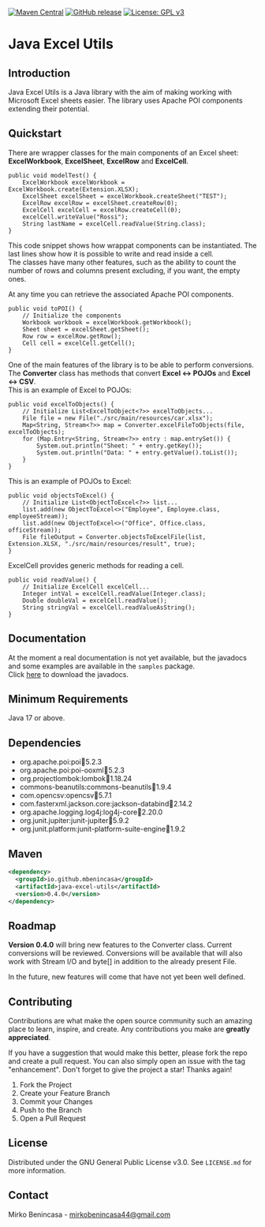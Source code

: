 [![Maven Central](https://img.shields.io/maven-central/v/io.github.mbenincasa/java-excel-utils.svg?label=Maven%20Central)](https://search.maven.org/search?q=g:%22io.github.mbenincasa%22%20AND%20a:%22java-excel-utils%22)
[![GitHub release](https://img.shields.io/github/release/MBenincasa/java-excel-utils)](https://github.com/MBenincasa/java-excel-utils/releases/)
[![License: GPL v3](https://img.shields.io/badge/License-GPLv3-blue.svg)](https://www.gnu.org/licenses/gpl-3.0)

# Java Excel Utils

## Introduction
Java Excel Utils is a Java library with the aim of making working with Microsoft Excel sheets easier. The library uses Apache POI components extending their potential.<br>

## Quickstart
There are wrapper classes for the main components of an Excel sheet: **ExcelWorkbook**, **ExcelSheet**, **ExcelRow** and **ExcelCell**.
```
public void modelTest() {
    ExcelWorkbook excelWorkbook = ExcelWorkbook.create(Extension.XLSX);
    ExcelSheet excelSheet = excelWorkbook.createSheet("TEST");
    ExcelRow excelRow = excelSheet.createRow(0);
    ExcelCell excelCell = excelRow.createCell(0);
    excelCell.writeValue("Rossi");
    String lastName = excelCell.readValue(String.class);
}
```

This code snippet shows how wrappat components can be instantiated. The last lines show how it is possible to write and read inside a cell.<br>
The classes have many other features, such as the ability to count the number of rows and columns present excluding, if you want, the empty ones.<p>
At any time you can retrieve the associated Apache POI components.

```
public void toPOI() {
    // Initialize the components
    Workbook workbook = excelWorkbook.getWorkbook();
    Sheet sheet = excelSheet.getSheet();
    Row row = excelRow.getRow();
    Cell cell = excelCell.getCell();
}
```

One of the main features of the library is to be able to perform conversions. The **Converter** class has methods that convert **Excel <-> POJOs** and **Excel <-> CSV**.<br>
This is an example of Excel to POJOs:
```
public void excelToObjects() {
    // Initialize List<ExcelToObject<?>> excelToObjects...
    File file = new File("./src/main/resources/car.xlsx");
    Map<String, Stream<?>> map = Converter.excelFileToObjects(file, excelToObjects);
    for (Map.Entry<String, Stream<?>> entry : map.entrySet()) {
        System.out.println("Sheet: " + entry.getKey());
        System.out.println("Data: " + entry.getValue().toList());
    }
}
```

This is an example of POJOs to Excel:
```
public void objectsToExcel() {
    // Initialize List<ObjectToExcel<?>> list...
    list.add(new ObjectToExcel<>("Employee", Employee.class, employeeStream));
    list.add(new ObjectToExcel<>("Office", Office.class, officeStream));
    File fileOutput = Converter.objectsToExcelFile(list, Extension.XLSX, "./src/main/resources/result", true);
}
```

ExcelCell provides generic methods for reading a cell.
```
public void readValue() {
    // Initialize ExcelCell excelCell...
    Integer intVal = excelCell.readValue(Integer.class);
    Double doubleVal = excelCell.readValue();
    String stringVal = excelCell.readValueAsString();
}
```

## Documentation
At the moment a real documentation is not yet available, but the javadocs and some examples are available in the `samples` package.<br>
Click [here](https://repo1.maven.org/maven2/io/github/mbenincasa/java-excel-utils/0.3.0/java-excel-utils-0.3.0-javadoc.jar) to download the javadocs.

## Minimum Requirements
Java 17 or above.

## Dependencies
- org.apache.poi:poi:jar:5.2.3
- org.apache.poi:poi-ooxml:jar:5.2.3
- org.projectlombok:lombok:jar:1.18.24
- commons-beanutils:commons-beanutils:jar:1.9.4
- com.opencsv:opencsv:jar:5.7.1
- com.fasterxml.jackson.core:jackson-databind:jar:2.14.2
- org.apache.logging.log4j:log4j-core:jar:2.20.0
- org.junit.jupiter:junit-jupiter:jar:5.9.2
- org.junit.platform:junit-platform-suite-engine:jar:1.9.2

## Maven
```xml
<dependency>
  <groupId>io.github.mbenincasa</groupId>
  <artifactId>java-excel-utils</artifactId>
  <version>0.4.0</version>
</dependency>
```

## Roadmap
**Version 0.4.0** will bring new features to the Converter class. Current conversions will be reviewed. Conversions will be available that will also work with Stream I/O and byte[] in addition to the already present File.<p>
In the future, new features will come that have not yet been well defined.

## Contributing
Contributions are what make the open source community such an amazing place to learn, inspire, and create. Any contributions you make are **greatly appreciated**.

If you have a suggestion that would make this better, please fork the repo and create a pull request. You can also simply open an issue with the tag "enhancement".
Don't forget to give the project a star! Thanks again!
1. Fork the Project
2. Create your Feature Branch
3. Commit your Changes
4. Push to the Branch
5. Open a Pull Request

## License
Distributed under the GNU General Public License v3.0. See `LICENSE.md` for more information.

## Contact
Mirko Benincasa - mirkobenincasa44@gmail.com
